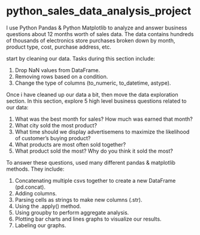 # python_sales_data_analysis_project
I use Python Pandas & Python Matplotlib to analyze and answer business questions about 12 months worth of sales data. The data contains hundreds of thousands of electronics store purchases broken down by month, product type, cost, purchase address, etc.


start by cleaning our data. Tasks during this section include:


1) Drop NaN values from DataFrame.
2) Removing rows based on a condition.
3) Change the type of columns (to_numeric, to_datetime, astype).


   
Once i have cleaned up our data a bit, then move the data exploration section. In this section, explore 5 high level business questions related to our data:



1) What was the best month for sales? How much was earned that month?
2) What city sold the most product?
3) What time should we display advertisemens to maximize the likelihood of customer’s buying product?
4) What products are most often sold together?
5) What product sold the most? Why do you think it sold the most?



To answer these questions, used many different pandas & matplotlib methods. They include:


1) Concatenating multiple csvs together to create a new DataFrame (pd.concat).
2) Adding columns.
3) Parsing cells as strings to make new columns (.str).
4) Using the .apply() method.
5) Using groupby to perform aggregate analysis.
6) Plotting bar charts and lines graphs to visualize our results.
7) Labeling our graphs.

